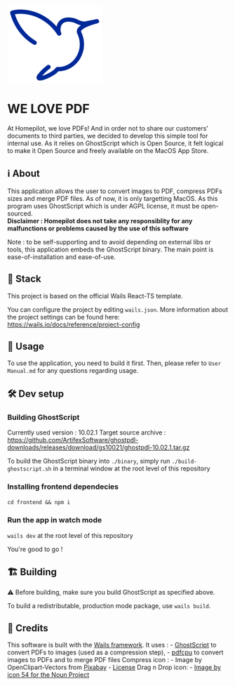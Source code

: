 ![Alt text](assets/images/logo.svg)


# WE LOVE PDF

At Homepilot, we love PDFs! And in order not to share our customers' documents to third parties, we decided to develop this simple tool for internal use.
As it relies on GhostScript which is Open Source, it felt logical to make it Open Source and freely available on the MacOS App Store.

## ℹ️ About
This application allows the user to convert images to PDF, compress PDFs sizes and merge PDF files.
As of now, it is only targetting MacOS.
As this program uses GhostScript which is under AGPL license, it must be open-sourced.
<br/>**Disclaimer : Homepilot does not take any responsiblity for any malfunctions or problems caused by the use of this software**

Note : to be self-supporting and to avoid depending on external libs or tools, this application embeds the GhostScript binary. The main point is ease-of-installation and ease-of-use.

## 🧱 Stack
This project is based on the official Wails React-TS template.

You can configure the project by editing `wails.json`. More information about the project settings can be found
here: https://wails.io/docs/reference/project-config

## 🚀 Usage
To use the application, you need to build it first. Then, please refer to `User Manual.md` for any questions regarding usage. 

## 🛠️ Dev setup

### Building GhostScript
Currently used version : 10.02.1
Target source archive : https://github.com/ArtifexSoftware/ghostpdl-downloads/releases/download/gs10021/ghostpdl-10.02.1.tar.gz

To build the GhostScript binary into `./binary`, simply run `./build-ghostscript.sh` in a terminal window at the root level of this repository

### Installing frontend dependecies
`cd frontend && npm i`

### Run the app in watch mode
`wails dev` at the root level of this repository

You're good to go !

## 🏗️ Building
⚠️ Before building, make sure you build GhostScript as specified above.

To build a redistributable, production mode package, use `wails build`.

## 🙏 Credits
This software is built with the [Wails framework](https://wails.io/docs/introduction).
It uses : 
    - [GhostScript](https://ghostscript.readthedocs.io/en/latest/) to convert PDFs to images (used as a compression step),
    - [pdfcpu]() to convert images to PDFs and to merge PDF files
Compress icon : 
    - Image by OpenClipart-Vectors from [Pixabay](https://pixabay.com/vectors/compression-archiver-compress-149782/)
    - [License](https://pixabay.com/service/license-summary/)
Drag n Drop icon: 
    - [Image by icon 54 for the Noun Project](https://thenounproject.com/browse/icons/term/drag-and-drop)